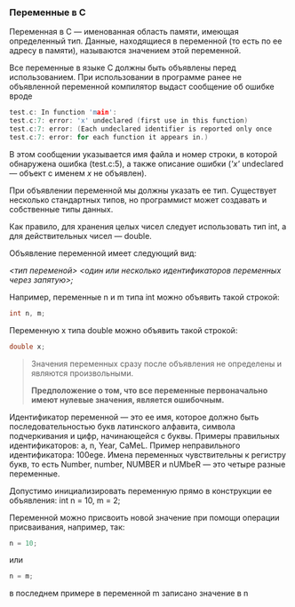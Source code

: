 ### Переменные в С ###

Переменная в С — именованная область памяти, имеющая определенный тип. Данные, находящиеся в переменной (то есть 
по ее адресу в памяти), называются значением этой переменной.

Все переменные в языке С должны быть объявлены перед использованием. При использовании в программе ранее не 
объявленной переменной компилятор выдаст сообщение об ошибке вроде
```c
test.c: In function 'main':
test.c:7: error: 'x' undeclared (first use in this function)
test.c:7: error: (Each undeclared identifier is reported only once
test.c:7: error: for each function it appears in.)
```
В этом сообщении указывается имя файла и номер строки, в которой обнаружена ошибка (test.c:5), а также описание 
ошибки (*'x'* undeclared — объект с именем *x* не объявлен).

При объявлении переменной мы должны указать ее тип. Существует несколько стандартных типов, но программист может 
создавать и собственные типы данных.

Как правило, для хранения целых чисел следует использовать тип int, а для действительных чисел — double.

Объявление переменной имеет следующий вид:

*<тип переменой> <один или несколько идентификаторов переменных через запятую>;*

Например, переменные n и m типа int можно объявить такой строкой:
```c
int n, m;
```
Переменную x типа double можно объявить такой строкой:
```c
double x;
```
>Значения переменных сразу после объявления не определены и являются произвольными.
>
>**Предположение о том, что все переменные первоначально имеют нулевые значения, является ошибочным.**

Идентификатор переменной — это ее имя, которое должно быть последовательностью букв латинского алфавита, символа 
подчеркивания и цифр, начинающейся с буквы. Примеры правильных идентификаторов: а, n, Year, CaMeL. Пример неправильного 
идентификатора: 100ege. Имена переменных чувствительны к регистру букв, то есть Number, number, NUMBER и nUMbeR — это 
четыре разные переменные.

Допустимо инициализировать переменную прямо в конструкции ее объявления: int n = 10, m = 2;

Переменной можно присвоить новой значение при помощи операции присваивания, например, так:
```c
n = 10;
```
или
```c
n = m;
```
в последнем примере в переменной m записано значение в n
